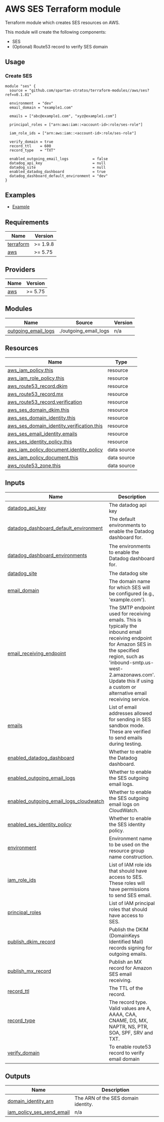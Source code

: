 # AWS SES Terraform module

Terraform module which creates SES resources on AWS.

This module will create the following components:

- SES
- (Optional) Route53 record to verify SES domain

## Usage

### Create SES

```hcl
module "ses" {
  source = "github.com/spartan-stratos/terraform-modules//aws/ses?ref=v0.1.81"

  environment  = "dev"
  email_domain = "example1.com"

  emails = ["abc@example1.com", "xyz@example1.com"]

  principal_roles = ["arn:aws:iam::<account-id>:role/ses-role"]

  iam_role_ids = ["arn:aws:iam::<account-id>:role/ses-role"]

  verify_domain = true
  record_ttl    = 600
  record_type   = "TXT"

  enabled_outgoing_email_logs           = false
  datadog_api_key                       = null
  datadog_site                          = null
  enabled_datadog_dashboard             = true
  datadog_dashboard_default_environment = "dev"
}
```

## Examples

- [Example](./examples/complete/)

<!-- BEGIN_TF_DOCS -->

## Requirements

| Name                                                                      | Version  |
|---------------------------------------------------------------------------|----------|
| <a name="requirement_terraform"></a> [terraform](#requirement\_terraform) | >= 1.9.8 |
| <a name="requirement_aws"></a> [aws](#requirement\_aws)                   | >= 5.75  |

## Providers

| Name                                              | Version |
|---------------------------------------------------|---------|
| <a name="provider_aws"></a> [aws](#provider\_aws) | >= 5.75 |

## Modules

| Name                                                                                              | Source                | Version |
|---------------------------------------------------------------------------------------------------|-----------------------|---------|
| <a name="module_outgoing_email_logs"></a> [outgoing\_email\_logs](#module\_outgoing\_email\_logs) | ./outgoing_email_logs | n/a     |

## Resources

| Name                                                                                                                                                      | Type        |
|-----------------------------------------------------------------------------------------------------------------------------------------------------------|-------------|
| [aws_iam_policy.this](https://registry.terraform.io/providers/hashicorp/aws/latest/docs/resources/iam_policy)                                             | resource    |
| [aws_iam_role_policy.this](https://registry.terraform.io/providers/hashicorp/aws/latest/docs/resources/iam_role_policy)                                   | resource    |
| [aws_route53_record.dkim](https://registry.terraform.io/providers/hashicorp/aws/latest/docs/resources/route53_record)                                     | resource    |
| [aws_route53_record.mx](https://registry.terraform.io/providers/hashicorp/aws/latest/docs/resources/route53_record)                                       | resource    |
| [aws_route53_record.verification](https://registry.terraform.io/providers/hashicorp/aws/latest/docs/resources/route53_record)                             | resource    |
| [aws_ses_domain_dkim.this](https://registry.terraform.io/providers/hashicorp/aws/latest/docs/resources/ses_domain_dkim)                                   | resource    |
| [aws_ses_domain_identity.this](https://registry.terraform.io/providers/hashicorp/aws/latest/docs/resources/ses_domain_identity)                           | resource    |
| [aws_ses_domain_identity_verification.this](https://registry.terraform.io/providers/hashicorp/aws/latest/docs/resources/ses_domain_identity_verification) | resource    |
| [aws_ses_email_identity.emails](https://registry.terraform.io/providers/hashicorp/aws/latest/docs/resources/ses_email_identity)                           | resource    |
| [aws_ses_identity_policy.this](https://registry.terraform.io/providers/hashicorp/aws/latest/docs/resources/ses_identity_policy)                           | resource    |
| [aws_iam_policy_document.identity_policy](https://registry.terraform.io/providers/hashicorp/aws/latest/docs/data-sources/iam_policy_document)             | data source |
| [aws_iam_policy_document.this](https://registry.terraform.io/providers/hashicorp/aws/latest/docs/data-sources/iam_policy_document)                        | data source |
| [aws_route53_zone.this](https://registry.terraform.io/providers/hashicorp/aws/latest/docs/data-sources/route53_zone)                                      | data source |

## Inputs

| Name                                                                                                                                                         | Description                                                                                                                                                                                                                                                       | Type           | Default                                      | Required |
|--------------------------------------------------------------------------------------------------------------------------------------------------------------|-------------------------------------------------------------------------------------------------------------------------------------------------------------------------------------------------------------------------------------------------------------------|----------------|----------------------------------------------|:--------:|
| <a name="input_datadog_api_key"></a> [datadog\_api\_key](#input\_datadog\_api\_key)                                                                          | The datadog api key                                                                                                                                                                                                                                               | `string`       | `null`                                       |    no    |
| <a name="input_datadog_dashboard_default_environment"></a> [datadog\_dashboard\_default\_environment](#input\_datadog\_dashboard\_default\_environment)      | The default environments to enable the Datadog dashboard for.                                                                                                                                                                                                     | `string`       | `"prod"`                                     |    no    |
| <a name="input_datadog_dashboard_environments"></a> [datadog\_dashboard\_environments](#input\_datadog\_dashboard\_environments)                             | The environments to enable the Datadog dashboard for.                                                                                                                                                                                                             | `list(string)` | <pre>[<br/>  "dev",<br/>  "prod"<br/>]</pre> |    no    |
| <a name="input_datadog_site"></a> [datadog\_site](#input\_datadog\_site)                                                                                     | The datadog site                                                                                                                                                                                                                                                  | `string`       | `"datadoghq.com"`                            |    no    |
| <a name="input_email_domain"></a> [email\_domain](#input\_email\_domain)                                                                                     | The domain name for which SES will be configured (e.g., 'example.com').                                                                                                                                                                                           | `string`       | n/a                                          |   yes    |
| <a name="input_email_receiving_endpoint"></a> [email\_receiving\_endpoint](#input\_email\_receiving\_endpoint)                                               | The SMTP endpoint used for receiving emails. This is typically the inbound email receiving endpoint for Amazon SES in the specified region, such as 'inbound-smtp.us-west-2.amazonaws.com'. Update this if using a custom or alternative email receiving service. | `string`       | `"inbound-smtp.us-west-2.amazonaws.com"`     |    no    |
| <a name="input_emails"></a> [emails](#input\_emails)                                                                                                         | List of email addresses allowed for sending in SES sandbox mode. These are verified to send emails during testing.                                                                                                                                                | `list(string)` | `[]`                                         |    no    |
| <a name="input_enabled_datadog_dashboard"></a> [enabled\_datadog\_dashboard](#input\_enabled\_datadog\_dashboard)                                            | Whether to enable the Datadog dashboard.                                                                                                                                                                                                                          | `bool`         | `false`                                      |    no    |
| <a name="input_enabled_outgoing_email_logs"></a> [enabled\_outgoing\_email\_logs](#input\_enabled\_outgoing\_email\_logs)                                    | Whether to enable the SES outgoing email logs.                                                                                                                                                                                                                    | `bool`         | `false`                                      |    no    |
| <a name="input_enabled_outgoing_email_logs_cloudwatch"></a> [enabled\_outgoing\_email\_logs\_cloudwatch](#input\_enabled\_outgoing\_email\_logs\_cloudwatch) | Whether to enable the SES outgoing email logs on CloudWatch.                                                                                                                                                                                                      | `bool`         | `false`                                      |    no    |
| <a name="input_enabled_ses_identity_policy"></a> [enabled\_ses\_identity\_policy](#input\_enabled\_ses\_identity\_policy)                                    | Whether to enable the SES identity policy.                                                                                                                                                                                                                        | `bool`         | `true`                                       |    no    |
| <a name="input_environment"></a> [environment](#input\_environment)                                                                                          | Environment name to be used on the resource group name construction.                                                                                                                                                                                              | `string`       | `null`                                       |    no    |
| <a name="input_iam_role_ids"></a> [iam\_role\_ids](#input\_iam\_role\_ids)                                                                                   | List of IAM role ids that should have access to SES. These roles will have permissions to send SES email.                                                                                                                                                         | `list(string)` | `[]`                                         |    no    |
| <a name="input_principal_roles"></a> [principal\_roles](#input\_principal\_roles)                                                                            | List of IAM principal roles that should have access to SES.                                                                                                                                                                                                       | `list(string)` | `null`                                       |    no    |
| <a name="input_publish_dkim_record"></a> [publish\_dkim\_record](#input\_publish\_dkim\_record)                                                              | Publish the DKIM (DomainKeys Identified Mail) records signing for outgoing emails.                                                                                                                                                                                | `bool`         | `false`                                      |    no    |
| <a name="input_publish_mx_record"></a> [publish\_mx\_record](#input\_publish\_mx\_record)                                                                    | Publish an MX record for Amazon SES email receiving.                                                                                                                                                                                                              | `bool`         | `false`                                      |    no    |
| <a name="input_record_ttl"></a> [record\_ttl](#input\_record\_ttl)                                                                                           | The TTL of the record.                                                                                                                                                                                                                                            | `number`       | `600`                                        |    no    |
| <a name="input_record_type"></a> [record\_type](#input\_record\_type)                                                                                        | The record type. Valid values are A, AAAA, CAA, CNAME, DS, MX, NAPTR, NS, PTR, SOA, SPF, SRV and TXT.                                                                                                                                                             | `string`       | `"TXT"`                                      |    no    |
| <a name="input_verify_domain"></a> [verify\_domain](#input\_verify\_domain)                                                                                  | To enable route53 record to verify email domain                                                                                                                                                                                                                   | `bool`         | `false`                                      |    no    |

## Outputs

| Name                                                                                                                    | Description                         |
|-------------------------------------------------------------------------------------------------------------------------|-------------------------------------|
| <a name="output_domain_identity_arn"></a> [domain\_identity\_arn](#output\_domain\_identity\_arn)                       | The ARN of the SES domain identity. |
| <a name="output_iam_policy_ses_send_email"></a> [iam\_policy\_ses\_send\_email](#output\_iam\_policy\_ses\_send\_email) | n/a                                 |

<!-- END_TF_DOCS -->

